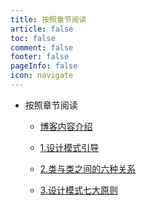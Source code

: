 ```yaml
---
title: 按照章节阅读
article: false
toc: false
comment: false
footer: false
pageInfo: false
icon: navigate
---
```


- 按照章节阅读

    - <a class="breadcrumb-link" href="designpattern-java-chapter-0.博客内容介绍.html">博客内容介绍</a>

    - <a class="breadcrumb-link" href="designpattern-java-chapter-1.设计模式引导.html">1.设计模式引导</a>

    - <a class="breadcrumb-link" href="designpattern-java-chapter-2.类与类之间的六种关系.html">2.类与类之间的六种关系</a>

    - <a class="breadcrumb-link" href="designpattern-java-chapter-3.设计模式七大原则.html">3.设计模式七大原则</a>

